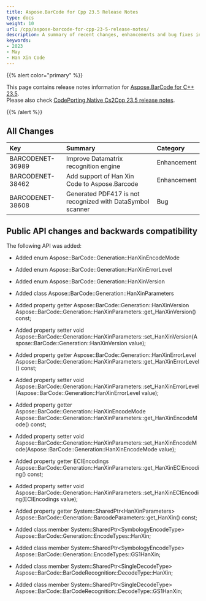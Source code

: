 ```yaml
---
title: Aspose.BarCode for Cpp 23.5 Release Notes
type: docs
weight: 10
url: /cpp/aspose-barcode-for-cpp-23-5-release-notes/
description: A summary of recent changes, enhancements and bug fixes in Aspose.BarCode for C++ 23.5 release.
keywords:
- 2023
- May
- Han Xin Code
---
```


{{% alert color="primary" %}}

This page contains release notes information for [Aspose.BarCode for C++ 23.5](https://releases.aspose.com/barcode/cpp/new-releases/aspose.barcode-for-c++-23.5/).<br/>
Please also check [CodePorting.Native Cs2Cpp 23.5 release notes](https://docs.codeporting.com/translator/cs2cpp/release-notes/2023/codeporting-translator-cs2cpp-23-5/).

{{% /alert %}}
## **All Changes**

|**Key**|**Summary**|**Category**|
| :- | :- | :- |
|BARCODENET-36989|Improve Datamatrix recognition engine|Enhancement|
|BARCODENET-38462|Add support of Han Xin Code to Aspose.Barcode|Enhancement|
|BARCODENET-38608|Generated PDF417 is not recognized with DataSymbol scanner|Bug|

## Public API changes and backwards compatibility

The following API was added:
- Added enum Aspose::BarCode::Generation::HanXinEncodeMode
- Added enum Aspose::BarCode::Generation::HanXinErrorLevel
- Added enum Aspose::BarCode::Generation::HanXinVersion
- Added class Aspose::BarCode::Generation::HanXinParameters

- Added property getter Aspose::BarCode::Generation::HanXinVersion Aspose::BarCode::Generation::HanXinParameters::get_HanXinVersion() const;
- Added property setter void Aspose::BarCode::Generation::HanXinParameters::set_HanXinVersion(Aspose::BarCode::Generation::HanXinVersion value);
- Added property getter Aspose::BarCode::Generation::HanXinErrorLevel Aspose::BarCode::Generation::HanXinParameters::get_HanXinErrorLevel() const;
- Added property setter void Aspose::BarCode::Generation::HanXinParameters::set_HanXinErrorLevel(Aspose::BarCode::Generation::HanXinErrorLevel value);
- Added property getter Aspose::BarCode::Generation::HanXinEncodeMode Aspose::BarCode::Generation::HanXinParameters::get_HanXinEncodeMode() const;
- Added property setter void Aspose::BarCode::Generation::HanXinParameters::set_HanXinEncodeMode(Aspose::BarCode::Generation::HanXinEncodeMode value);
- Added property getter ECIEncodings Aspose::BarCode::Generation::HanXinParameters::get_HanXinECIEncoding() const;
- Added property setter void Aspose::BarCode::Generation::HanXinParameters::set_HanXinECIEncoding(ECIEncodings value);

- Added property getter System::SharedPtr&lt;HanXinParameters&gt; Aspose::BarCode::Generation::BarcodeParameters::get_HanXin() const;

- Added class member System::SharedPtr&lt;SymbologyEncodeType&gt; Aspose::BarCode::Generation::EncodeTypes::HanXin;
- Added class member System::SharedPtr&lt;SymbologyEncodeType&gt; Aspose::BarCode::Generation::EncodeTypes::GS1HanXin;

- Added class member System::SharedPtr&lt;SingleDecodeType&gt; Aspose::BarCode::BarCodeRecognition::DecodeType::HanXin;
- Added class member System::SharedPtr&lt;SingleDecodeType&gt; Aspose::BarCode::BarCodeRecognition::DecodeType::GS1HanXin;
